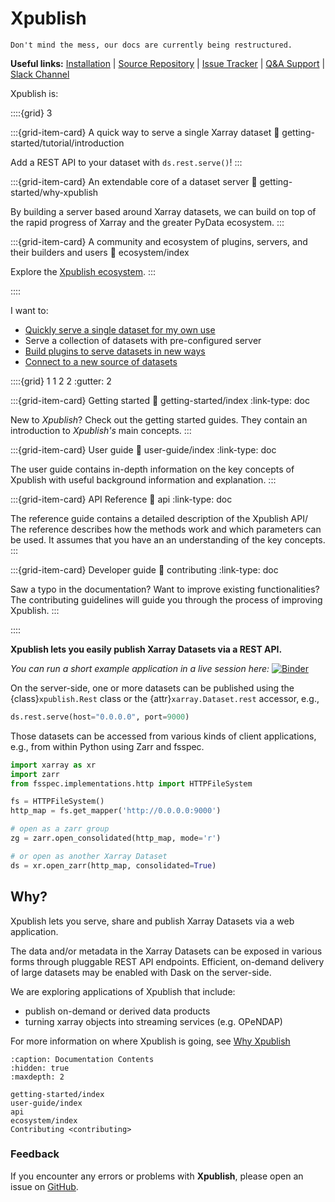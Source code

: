 # Xpublish

```{warning}
Don't mind the mess, our docs are currently being restructured.
```

**Useful links:** [Installation](getting-started/installation) | [Source Repository](https://github.com/xarray-contrib/xpublish/) | [Issue Tracker](https://github.com/xarray-contrib/xpublish/issues) | [Q&A Support](https://github.com/xarray-contrib/xpublish/discussions/categories/q-a?discussions_q=category%3AQ%26A+) | [Slack Channel](./ecosystem/index.md#slack)

Xpublish is:

::::{grid} 3

:::{grid-item-card} A quick way to serve a single Xarray dataset
:link: getting-started/tutorial/introduction

Add a REST API to your dataset with `ds.rest.serve()`!
:::

:::{grid-item-card} An extendable core of a dataset server
:link: getting-started/why-xpublish

By building a server based around Xarray datasets, we can build on top of the rapid progress of Xarray and the greater PyData ecosystem.
:::

:::{grid-item-card} A community and ecosystem of plugins, servers, and their builders and users
:link: ecosystem/index

Explore the [Xpublish ecosystem](./ecosystem/index.md).
:::

::::

I want to:

- [Quickly serve a single dataset for my own use](getting-started/tutorial/introduction)
- Serve a collection of datasets with pre-configured server
- [Build plugins to serve datasets in new ways](getting-started/tutorial/dataset-router-plugin)
- [Connect to a new source of datasets](getting-started/tutorial/dataset-provider-plugin)

::::{grid} 1 1 2 2
:gutter: 2

:::{grid-item-card} Getting started
:link: getting-started/index
:link-type: doc

New to _Xpublish_? Check out the getting started guides. They contain an introduction
to _Xpublish's_ main concepts.
:::

:::{grid-item-card} User guide
:link: user-guide/index
:link-type: doc

The user guide contains in-depth information on the key concepts of Xpublish
with useful background information and explanation.
:::

:::{grid-item-card} API Reference
:link: api
:link-type: doc

The reference guide contains a detailed description of the Xpublish API/
The reference describes how the methods work and which parameters can be used.
It assumes that you have an an understanding of the key concepts.
:::

:::{grid-item-card} Developer guide
:link: contributing
:link-type: doc

Saw a typo in the documentation? Want to improve existing functionalities?
The contributing guidelines will guide you through the process of improving Xpublish.
:::

::::

**Xpublish lets you easily publish Xarray Datasets via a REST API.**

_You can run a short example application in a live session here:_ [![Binder](https://mybinder.org/badge_logo.svg)](https://mybinder.org/v2/gh/xarray-contrib/xpublish/master)

On the server-side, one or more datasets can be published using the
{class}`xpublish.Rest` class or the {attr}`xarray.Dataset.rest` accessor, e.g.,

```python
ds.rest.serve(host="0.0.0.0", port=9000)
```

Those datasets can be accessed from various kinds of client applications, e.g.,
from within Python using Zarr and fsspec.

```python
import xarray as xr
import zarr
from fsspec.implementations.http import HTTPFileSystem

fs = HTTPFileSystem()
http_map = fs.get_mapper('http://0.0.0.0:9000')

# open as a zarr group
zg = zarr.open_consolidated(http_map, mode='r')

# or open as another Xarray Dataset
ds = xr.open_zarr(http_map, consolidated=True)
```

## Why?

Xpublish lets you serve, share and publish Xarray Datasets via a web
application.

The data and/or metadata in the Xarray Datasets can be exposed in various forms
through pluggable REST API endpoints. Efficient, on-demand delivery of large
datasets may be enabled with Dask on the server-side.

We are exploring applications of Xpublish that include:

- publish on-demand or derived data products
- turning xarray objects into streaming services (e.g. OPeNDAP)

For more information on where Xpublish is going, see [Why Xpublish](./getting-started/why-xpublish)

```{toctree}
:caption: Documentation Contents
:hidden: true
:maxdepth: 2

getting-started/index
user-guide/index
api
ecosystem/index
Contributing <contributing>
```

### Feedback

If you encounter any errors or problems with **Xpublish**, please open an issue
on [GitHub](http://github.com/xarray-contrib/xpublish).
